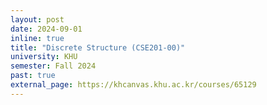 ```yaml
---
layout: post
date: 2024-09-01
inline: true
title: "Discrete Structure (CSE201-00)"
university: KHU
semester: Fall 2024
past: true
external_page: https://khcanvas.khu.ac.kr/courses/65129
---
```

